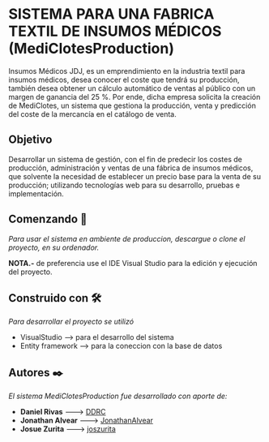 
# SISTEMA PARA UNA FABRICA TEXTIL DE INSUMOS MÉDICOS (MediClotesProduction)

Insumos Médicos JDJ, es un emprendimiento en la industria textil para insumos médicos, desea conocer el coste que tendrá su producción, también desea obtener un cálculo automático de ventas al público con un margen de ganancia del 25 %. Por ende, dicha empresa solicita la creación de MediClotes, un sistema que gestiona la producción, venta y predicción del coste de la mercancía en el catálogo de venta. 

## Objetivo

Desarrollar un sistema de gestión, con el fin de predecir los costes de producción, administración y ventas de una fábrica de insumos médicos, que solvente la necesidad de establecer un precio base para la venta de su producción; utilizando tecnologías web para su desarrollo, pruebas e implementación.

## Comenzando 🚀
_Para usar el sistema en ambiente de produccion, descargue o clone el proyecto, en su ordenador._

**NOTA.-** de preferencia use el IDE Visual Studio para la edición y ejecución del proyecto.

## Construido con 🛠

_Para desarrollar el proyecto se utilizó_

* VisualStudio --> para el desarrollo del sistema 
* Entity framework --> para la coneccion con la base de datos

## Autores ✒️

_El sistema MediClotesProduction fue desarrollado con aporte de:_

* **Daniel Rivas** ---> [DDRC](https://github.com/DDRC)
* **Jonathan Alvear** ---> [JonathanAlvear](https://github.com/JonathanAlvear)
* **Josue Zurita** ---> [joszurita](https://github.com/joszurita)



